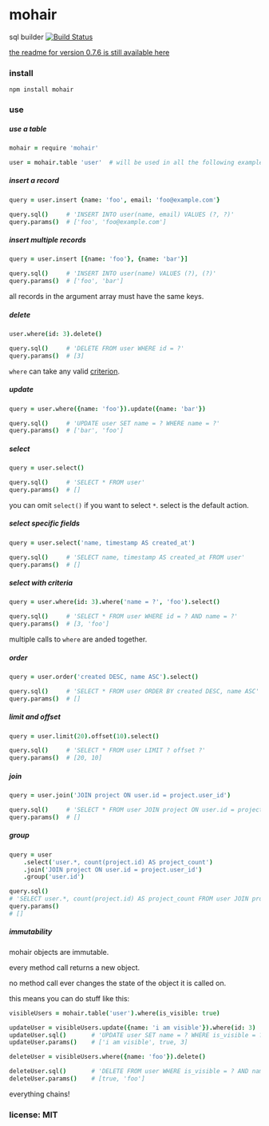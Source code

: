 # mohair

sql builder
[![Build Status](https://travis-ci.org/snd/mohair.png)](https://travis-ci.org/snd/mohair)

[the readme for version 0.7.6 is still available here](https://github.com/snd/mohair/tree/7f6da92158ecbbc09fd45b03b94124f9a833a2a2)

### install

    npm install mohair

### use

##### use a table

```coffeescript
mohair = require 'mohair'

user = mohair.table 'user'  # will be used in all the following examples
```

##### insert a record

```coffeescript
query = user.insert {name: 'foo', email: 'foo@example.com'}

query.sql()     # 'INSERT INTO user(name, email) VALUES (?, ?)'
query.params()  # ['foo', 'foo@example.com']
```

##### insert multiple records

```coffeescript
query = user.insert [{name: 'foo'}, {name: 'bar'}]

query.sql()     # 'INSERT INTO user(name) VALUES (?), (?)'
query.params()  # ['foo', 'bar']
```

all records in the argument array must have the same keys.

##### delete

```coffeescript
user.where(id: 3).delete()

query.sql()     # 'DELETE FROM user WHERE id = ?'
query.params()  # [3]
```

`where` can take any valid [criterion](https://github.com/snd/criterion).

##### update

```coffeescript
query = user.where({name: 'foo'}).update({name: 'bar'})

query.sql()     # 'UPDATE user SET name = ? WHERE name = ?'
query.params()  # ['bar', 'foo']
```

##### select

```coffeescript
query = user.select()

query.sql()     # 'SELECT * FROM user'
query.params()  # []
```

you can omit `select()` if you want to select `*`. select is the default action.

##### select specific fields

```coffeescript
query = user.select('name, timestamp AS created_at')

query.sql()     # 'SELECT name, timestamp AS created_at FROM user'
query.params()  # []
```

##### select with criteria

```coffeescript
query = user.where(id: 3).where('name = ?', 'foo').select()

query.sql()     # 'SELECT * FROM user WHERE id = ? AND name = ?'
query.params()  # [3, 'foo']
```

multiple calls to `where` are anded together.

##### order

```coffeescript
query = user.order('created DESC, name ASC').select()

query.sql()     # 'SELECT * FROM user ORDER BY created DESC, name ASC'
query.params()  # []
```

##### limit and offset

```coffeescript
query = user.limit(20).offset(10).select()

query.sql()     # 'SELECT * FROM user LIMIT ? offset ?'
query.params()  # [20, 10]
```

##### join

```coffeescript
query = user.join('JOIN project ON user.id = project.user_id')

query.sql()     # 'SELECT * FROM user JOIN project ON user.id = project.user_id'
query.params()  # []
```

##### group

```coffeescript
query = user
    .select('user.*, count(project.id) AS project_count')
    .join('JOIN project ON user.id = project.user_id')
    .group('user.id')

query.sql()
# 'SELECT user.*, count(project.id) AS project_count FROM user JOIN project ON user.id = project.user_id GROUP BY user.id'
query.params()
# []
```

##### immutability

mohair objects are immutable.

every method call returns a new object.

no method call ever changes the state of the object it is called on.

this means you can do stuff like this:

```coffeescript
visibleUsers = mohair.table('user').where(is_visible: true)

updateUser = visibleUsers.update({name: 'i am visible'}).where(id: 3)
updateUser.sql()       # 'UPDATE user SET name = ? WHERE is_visible = ? AND id = ?'
updateUser.params()    # ['i am visible', true, 3]

deleteUser = visibleUsers.where({name: 'foo'}).delete()

deleteUser.sql()       # 'DELETE FROM user WHERE is_visible = ? AND name = ?'
deleteUser.params()    # [true, 'foo']
```

everything chains!

### license: MIT
